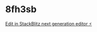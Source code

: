 # 8fh3sb

[Edit in StackBlitz next generation editor ⚡️](https://stackblitz.com/~/github.com/pyz610173878/8fh3sb)
